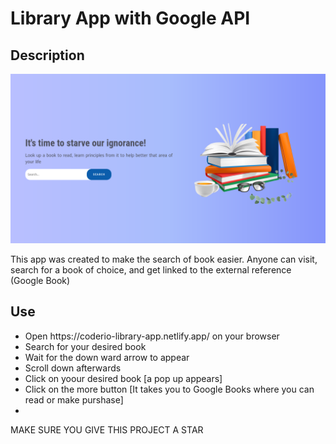 # Library App with Google API

## Description

![Design](./src/assets/Design.png)

<p> This app was created to make the search of book easier. Anyone can visit, search for a book of choice, and get linked to the external reference (Google Book) </p>

## Use

<ul>
    <li>Open https://coderio-library-app.netlify.app/ on your browser<li>
    <il>Search for your desired book<li>
    <il>Wait for the down ward arrow to appear<li>
    <il>Scroll down afterwards<li>
    <il>Click on yoour desired book [a pop up appears]<li>
    <il>Click on the more button [It takes you to Google Books where you can read or make purshase]<li>
</ul> 

MAKE SURE YOU GIVE THIS PROJECT A STAR